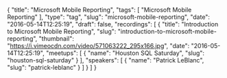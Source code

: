 {
  "title": "Microsoft Mobile Reporting",
  "tags": [
    "Microsoft Mobile Reporting"
  ],
  "type": "tag",
  "slug": "microsoft-mobile-reporting",
  "date": "2016-05-14T12:25:19",
  "draft": false,
  "recordings": [
    {
      "title": "Introduction to Microsoft Mobile Reporting",
      "slug": "introduction-to-microsoft-mobile-reporting",
      "thumbnail": "https://i.vimeocdn.com/video/571063222_295x166.jpg",
      "date": "2016-05-14T12:25:19",
      "meetups": [
        {
          "name": "Houston SQL Saturday",
          "slug": "houston-sql-saturday"
        }
      ],
      "speakers": [
        {
          "name": "Patrick LeBlanc",
          "slug": "patrick-leblanc"
        }
      ]
    }
  ]
}